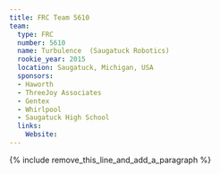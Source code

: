 ```yaml
---
title: FRC Team 5610
team:
  type: FRC
  number: 5610
  name: Turbulence  (Saugatuck Robotics)
  rookie_year: 2015
  location: Saugatuck, Michigan, USA
  sponsors:
  - Haworth
  - ThreeJoy Associates
  - Gentex
  - Whirlpool
  - Saugatuck High School
  links:
    Website:
---
```


{% include remove_this_line_and_add_a_paragraph %}